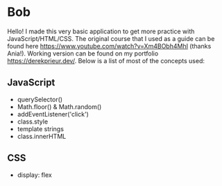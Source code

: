 # Bob
Hello! I made this very basic application to get more practice with JavaScript/HTML/CSS. The original course that I used as a guide can be found here 
https://www.youtube.com/watch?v=Xm4BObh4MhI (thanks Ania!). Working version can be found on my portfolio https://derekprieur.dev/. Below is a list of most of the 
concepts used:

## JavaScript
  - querySelector()
  - Math.floor() & Math.random()
  - addEventListener('click')
  - class.style
  - template strings
  - class.innerHTML

## CSS
  - display: flex
